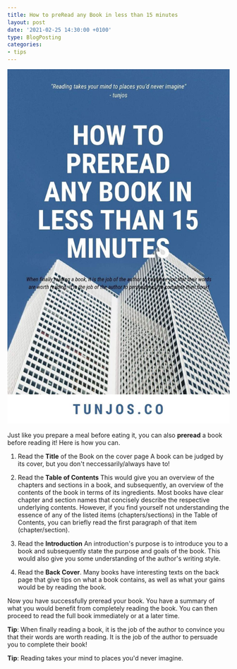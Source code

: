 ```yaml
---
title: How to preRead any Book in less than 15 minutes
layout: post
date: '2021-02-25 14:30:00 +0100'
type: BlogPosting
categories:
- tips
---
```

![How to preread any Book in less than 15 minutes](/assets/tunjos_how_to_preread_any_book_in_less_than_15_minutes.jpg)

Just like you prepare a meal before eating it, you can also **preread** a book before reading it! Here is how you can.

1. Read the **Title** of the Book on the cover page
A book can be judged by its cover, but you don't neccessarily/always have to!

2. Read the **Table of Contents**
This would give you an overview of the chapters and sections in a book, and subsequently, an overview of the contents of the book in terms of its ingredients. 
Most books have clear chapter and section names that concisely describe the respective underlying contents. However, if you find yourself not understanding the essence of any of the listed items (chapters/sections) in the Table of Contents, you can briefly read the first paragraph of that item (chapter/section). 

3. Read the **Introduction**
An introduction's purpose is to introduce you to a book and subsequently state the purpose and goals of the book. This would also give you some understanding of the author's writing style.

4. Read the **Back Cover**.
Many books have interesting texts on the back page that give tips on what a book contains, as well as what your gains would be by reading the book.

Now you have successfully preread your book. You have a summary of what you would benefit from completely reading the book. You can then proceed to read the full book immediately or at a later time.
 
**Tip**: When finally reading a book, it is the job of the author to convince you that their words are worth reading. It is the job of the author to persuade you to complete their book!

**Tip**: Reading takes your mind to places you'd never imagine.